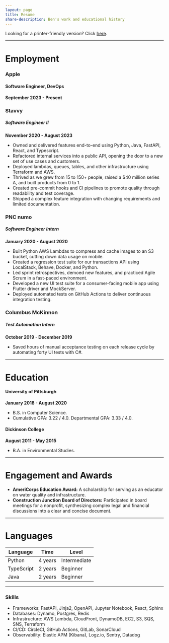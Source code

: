 ```yaml
---
layout: page
title: Resume
share-description: Ben's work and educational history
---
```


Looking for a printer-friendly version? Click [here](assets/docs/Ben_Nathanson_Resume_Public.pdf).

---

# Employment

### Apple
#### Software Engineer, DevOps
**September 2023 - Present**

### Stavvy
##### Software Engineer II
**November 2020 - August 2023**
- Owned and delivered features end-to-end using Python, Java, FastAPI, React, and Typescript.
- Refactored internal services into a public API, opening the door to a new set of use cases and customers.
- Deployed lambdas, queues, tables, and other infrastructure using Terraform and AWS.
- Thrived as we grew from 15 to 150+ people, raised a $40 million series A, and built products from 0 to 1.
- Created pre-commit hooks and CI pipelines to promote quality through readability and test coverage.
- Shipped a complex feature integration with changing requirements and limited documentation.

### PNC numo
##### Software Engineer Intern
**January 2020 - August 2020**
- Built Python AWS Lambdas to compress and cache images to an S3 bucket, cutting down data usage on mobile.
- Created a regression test suite for our transactions API using LocalStack, Behave, Docker, and Python.
- Led sprint retrospectives, demoed new features, and practiced Agile Scrum in a fast-paced environment.
- Developed a new UI test suite for a consumer-facing mobile app using Flutter driver and MockServer.
- Deployed automated tests on GitHub Actions to deliver continuous integration testing.

### Columbus McKinnon
##### Test Automation Intern
**October 2019 - December 2019**
- Saved hours of manual acceptance testing on each release cycle by automating forty UI tests with C#.

---

# Education
#### University of Pittsburgh
**January 2018 - August 2020**
- B.S. in Computer Science.
- Cumulative GPA: 3.22 / 4.0. Departmental GPA: 3.33 / 4.0.

#### Dickinson College
**August 2011 - May 2015**
- B.A. in Environmental Studies.

---

# Engagement and Awards
- **AmeriCorps Education Award:** A scholarship for serving as an educator on water quality and infrastructure.
- **Construction Junction Board of Directors:** Participated in board meetings for a nonprofit, synthesizing complex legal and financial discussions into a clear and concise document.

---

# Languages

Language   | Time | Level
----------- | ----------- | -----------
Python | 4 years | Intermediate
TypeScript | 2 years | Beginner
Java | 2 years | Beginner

---
### Skills
- Frameworks: FastAPI, Jinja2, OpenAPI, Jupyter Notebook, React, Sphinx
- Databases: Dynamo, Postgres, Redis
- Infrastructure: AWS Lambda, CloudFront, DynamoDB, EC2, S3, SQS, SNS, Terraform
- CI/CD: CircleCI, GitHub Actions, GitLab, SonarCloud
- Observability: Elastic APM (Kibana), Logz.io, Sentry, Datadog
